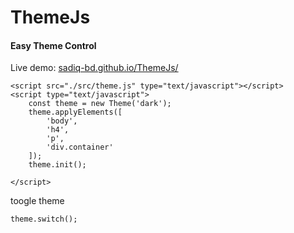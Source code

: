 # ThemeJs

<h4>Easy Theme Control</h4>

Live demo: [sadiq-bd.github.io/ThemeJs/](https://sadiq-bd.github.io/ThemeJs/)


    <script src="./src/theme.js" type="text/javascript"></script>
    <script type="text/javascript">
        const theme = new Theme('dark');
        theme.applyElements([
            'body',
            'h4',
            'p',
            'div.container'
        ]);
        theme.init();

    </script>
    
toogle theme

    theme.switch();
    
